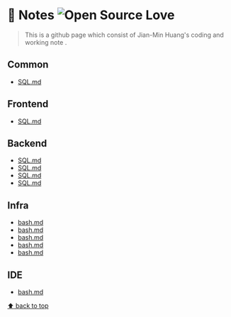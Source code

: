 # :notebook: Notes ![Open Source Love](https://badges.frapsoft.com/os/v2/open-source.svg?v=103)
> This is a github page which consist of Jian-Min Huang's coding and working note .

## Common
* [SQL.md][SQL.md-page]

## Frontend
* [SQL.md][SQL.md-page]

## Backend
* [SQL.md][SQL.md-page]
* [SQL.md][SQL.md-page]
* [SQL.md][SQL.md-page]
* [SQL.md][SQL.md-page]

## Infra
* [bash.md][SQL.md-page]
* [bash.md][SQL.md-page]
* [bash.md][SQL.md-page]
* [bash.md][SQL.md-page]
* [bash.md][SQL.md-page]

## IDE
* [bash.md][SQL.md-page]


[SQL.md-page]: <markdown/SQL.md>
[vim.md-page]: <markdown/vim.md>

[:arrow_up: back to top][top-page]

[top-page]: <https://github.com/Jian-Min-Huang/Notes#notebook-notes->
